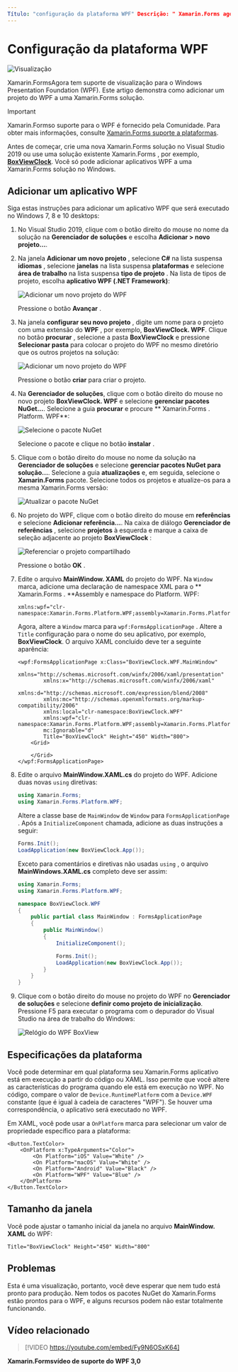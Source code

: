 ```yaml
---
Título: "configuração da plataforma WPF" Descrição: " Xamarin.Forms agora tem suporte de visualização para a plataforma WPF" MS. Prod: xamarin MS. AssetID: 650723F2-4279-4B7B-B0A1-D7F8FF26BF1E MS. Technology: xamarin-Forms MS. Custom: xamu-vídeo Author: davidbritch MS. Author: dabritch MS. Date: 04/09/2020 no-loc: [ Xamarin.Forms , Xamarin.Essentials ]
---
```


# <a name="wpf-platform-setup"></a>Configuração da plataforma WPF

![Visualização](~/media/shared/preview.png)

Xamarin.FormsAgora tem suporte de visualização para o Windows Presentation Foundation (WPF). Este artigo demonstra como adicionar um projeto do WPF a uma Xamarin.Forms solução.

> [!IMPORTANT]
> Xamarin.Formso suporte para o WPF é fornecido pela Comunidade. Para obter mais informações, consulte [ Xamarin.Forms suporte a plataformas](https://github.com/xamarin/Xamarin.Forms/wiki/Platform-Support).

Antes de começar, crie uma nova Xamarin.Forms solução no Visual Studio 2019 ou use uma solução existente Xamarin.Forms , por exemplo, [**BoxViewClock**](https://docs.microsoft.com/samples/xamarin/xamarin-forms-samples/boxview-boxviewclock). Você só pode adicionar aplicativos WPF a uma Xamarin.Forms solução no Windows.

## <a name="add-a-wpf-application"></a>Adicionar um aplicativo WPF

Siga estas instruções para adicionar um aplicativo WPF que será executado no Windows 7, 8 e 10 desktops:

1. No Visual Studio 2019, clique com o botão direito do mouse no nome da solução na **Gerenciador de soluções** e escolha **Adicionar > novo projeto...**.

2. Na janela **Adicionar um novo projeto** , selecione **C#** na lista suspensa **idiomas** , selecione **janelas** na lista suspensa **plataformas** e selecione **área de trabalho** na lista suspensa **tipo de projeto** . Na lista de tipos de projeto, escolha **aplicativo WPF (.NET Framework)**:

    ![Adicionar um novo projeto do WPF](wpf-images/add-project.png "Adicionar um novo projeto do WPF")

    Pressione o botão **Avançar** .

3. Na janela **configurar seu novo projeto** , digite um nome para o projeto com uma extensão do **WPF** , por exemplo, **BoxViewClock. WPF**. Clique no botão **procurar** , selecione a pasta **BoxViewClock** e pressione **Selecionar pasta** para colocar o projeto do WPF no mesmo diretório que os outros projetos na solução:

    ![Adicionar um novo projeto do WPF](wpf-images/configure-project.png "Adicionar um novo projeto do WPF")

    Pressione o botão **criar** para criar o projeto.

4. Na **Gerenciador de soluções**, clique com o botão direito do mouse no novo projeto **BoxViewClock. WPF** e selecione **gerenciar pacotes NuGet...**. Selecione a guia **procurar** e procure ** Xamarin.Forms . Platform. WPF**:

    ![Selecione o pacote NuGet](wpf-images/select-nuget-package.png "Selecione o pacote NuGet")

    Selecione o pacote e clique no botão **instalar** .

5. Clique com o botão direito do mouse no nome da solução na **Gerenciador de soluções** e selecione **gerenciar pacotes NuGet para solução...**. Selecione a guia **atualizações** e, em seguida, selecione o **Xamarin.Forms** pacote. Selecione todos os projetos e atualize-os para a mesma Xamarin.Forms versão:

    ![Atualizar o pacote NuGet](wpf-images/update-nuget-package.png "Atualizar o pacote NuGet")

6. No projeto do WPF, clique com o botão direito do mouse em **referências** e selecione **Adicionar referência...**. Na caixa de diálogo **Gerenciador de referências** , selecione **projetos** à esquerda e marque a caixa de seleção adjacente ao projeto **BoxViewClock** :

    ![Referenciar o projeto compartilhado](wpf-images/reference-shared-project.png "Referenciar o projeto compartilhado")

    Pressione o botão **OK** .

7. Edite o arquivo **MainWindow. XAML** do projeto do WPF. Na `Window` marca, adicione uma declaração de namespace XML para o ** Xamarin.Forms . **Assembly e namespace do Platform. WPF:

    ```xaml
    xmlns:wpf="clr-namespace:Xamarin.Forms.Platform.WPF;assembly=Xamarin.Forms.Platform.WPF"
    ```

    Agora, altere a `Window` marca para `wpf:FormsApplicationPage` . Altere a `Title` configuração para o nome do seu aplicativo, por exemplo, **BoxViewClock**. O arquivo XAML concluído deve ter a seguinte aparência:

    ```xaml
    <wpf:FormsApplicationPage x:Class="BoxViewClock.WPF.MainWindow"
            xmlns="http://schemas.microsoft.com/winfx/2006/xaml/presentation"
            xmlns:x="http://schemas.microsoft.com/winfx/2006/xaml"
            xmlns:d="http://schemas.microsoft.com/expression/blend/2008"
            xmlns:mc="http://schemas.openxmlformats.org/markup-compatibility/2006"
            xmlns:local="clr-namespace:BoxViewClock.WPF"
            xmlns:wpf="clr-namespace:Xamarin.Forms.Platform.WPF;assembly=Xamarin.Forms.Platform.WPF"            
            mc:Ignorable="d"
            Title="BoxViewClock" Height="450" Width="800">
        <Grid>

        </Grid>
    </wpf:FormsApplicationPage>
    ```

8. Edite o arquivo **MainWindow.XAML.cs** do projeto do WPF. Adicione duas novas `using` diretivas:

    ```csharp
    using Xamarin.Forms;
    using Xamarin.Forms.Platform.WPF;
    ```

    Altere a classe base de `MainWindow` de `Window` para `FormsApplicationPage` . Após a `InitializeComponent` chamada, adicione as duas instruções a seguir:

    ```csharp
    Forms.Init();
    LoadApplication(new BoxViewClock.App());
    ```

    Exceto para comentários e diretivas não usadas `using` , o arquivo **MainWindows.XAML.cs** completo deve ser assim:

    ```csharp
    using Xamarin.Forms;
    using Xamarin.Forms.Platform.WPF;

    namespace BoxViewClock.WPF
    {
        public partial class MainWindow : FormsApplicationPage
        {
            public MainWindow()
            {
                InitializeComponent();

                Forms.Init();
                LoadApplication(new BoxViewClock.App());
            }
        }
    }
    ```

9. Clique com o botão direito do mouse no projeto do WPF no **Gerenciador de soluções** e selecione **definir como projeto de inicialização**. Pressione F5 para executar o programa com o depurador do Visual Studio na área de trabalho do Windows:

    ![Relógio do WPF BoxView](wpf-images/wpf-boxviewclock.png "Relógio do WPF BoxView" )

## <a name="platform-specifics"></a>Especificações da plataforma

Você pode determinar em qual plataforma seu Xamarin.Forms aplicativo está em execução a partir do código ou XAML. Isso permite que você altere as características do programa quando ele está em execução no WPF. No código, compare o valor de `Device.RuntimePlatform` com a `Device.WPF` constante (que é igual à cadeia de caracteres "WPF"). Se houver uma correspondência, o aplicativo será executado no WPF.

Em XAML, você pode usar a `OnPlatform` marca para selecionar um valor de propriedade específico para a plataforma:

```xaml
<Button.TextColor>
    <OnPlatform x:TypeArguments="Color">
        <On Platform="iOS" Value="White" />
        <On Platform="macOS" Value="White" />
        <On Platform="Android" Value="Black" />
        <On Platform="WPF" Value="Blue" />
    </OnPlatform>
</Button.TextColor>
```

## <a name="window-size"></a>Tamanho da janela

Você pode ajustar o tamanho inicial da janela no arquivo **MainWindow. XAML** do WPF:

```xaml
Title="BoxViewClock" Height="450" Width="800"
```

## <a name="issues"></a>Problemas

Esta é uma visualização, portanto, você deve esperar que nem tudo está pronto para produção. Nem todos os pacotes NuGet do Xamarin.Forms estão prontos para o WPF, e alguns recursos podem não estar totalmente funcionando.

## <a name="related-video"></a>Vídeo relacionado

> [!VIDEO https://youtube.com/embed/Fy9N6OSxK64]

**Xamarin.Formsvídeo de suporte do WPF 3,0**
